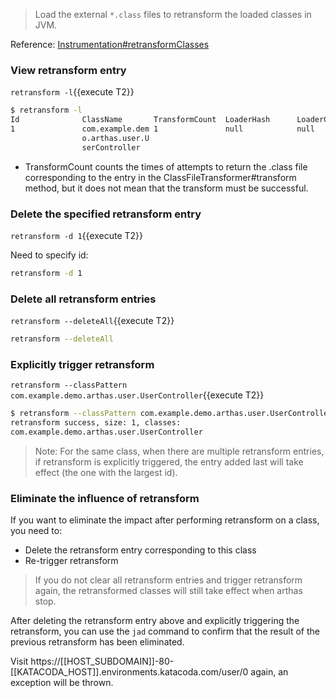 > Load the external `*.class` files to retransform the loaded classes in JVM.

Reference: [Instrumentation#retransformClasses](https://docs.oracle.com/javase/8/docs/api/java/lang/instrument/Instrumentation.html#retransformClasses-java.lang.Class...-)


### View retransform entry

`retransform -l`{{execute T2}}

```bash
$ retransform -l
Id              ClassName       TransformCount  LoaderHash      LoaderClassName
1               com.example.dem 1               null            null
                o.arthas.user.U
                serController
```

* TransformCount counts the times of attempts to return the .class file corresponding to the entry in the ClassFileTransformer#transform method, but it does not mean that the transform must be successful.

### Delete the specified retransform entry

`retransform -d 1`{{execute T2}}

Need to specify id:

```bash
retransform -d 1
```

### Delete all retransform entries

`retransform --deleteAll`{{execute T2}}

```bash
retransform --deleteAll
```

### Explicitly trigger retransform

`retransform --classPattern com.example.demo.arthas.user.UserController`{{execute T2}}

```bash
$ retransform --classPattern com.example.demo.arthas.user.UserController
retransform success, size: 1, classes:
com.example.demo.arthas.user.UserController
```

> Note: For the same class, when there are multiple retransform entries, if retransform is explicitly triggered, the entry added last will take effect (the one with the largest id).

### Eliminate the influence of retransform

If you want to eliminate the impact after performing retransform on a class, you need to:

* Delete the retransform entry corresponding to this class
* Re-trigger retransform

> If you do not clear all retransform entries and trigger retransform again, the retransformed classes will still take effect when arthas stop.


After deleting the retransform entry above and explicitly triggering the retransform, you can use the `jad` command to confirm that the result of the previous retransform has been eliminated.

Visit https://[[HOST_SUBDOMAIN]]-80-[[KATACODA_HOST]].environments.katacoda.com/user/0 again, an exception will be thrown.

